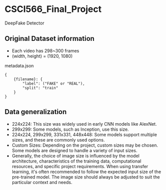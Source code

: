 # CSCI566_Final_Project
DeepFake Detector

## Original Dataset information
* Each video has 298~300 frames
* (width, height) = (1920, 1080)

metadata.json
```
{
    {filename}: {
        "label": ("FAKE" or "REAL"),
        "split": "train"
    }
}
```

## Data generalization
* 224x224: This size was widely used in early CNN models like AlexNet. 
* 299x299: Some models, such as Inception, use this size. 
* 224x224, 299x299, 331x331, 448x448: Some models support multiple sizes, and these are commonly used options. 
* Custom Sizes: Depending on the project, custom sizes may be chosen. Some models are designed to handle a variety of input sizes. 
* Generally, the choice of image size is influenced by the model architecture, characteristics of the training data, computational resources, and specific project requirements. When using transfer learning, it's often recommended to follow the expected input size of the pre-trained model. The image size should always be adjusted to suit the particular context and needs.